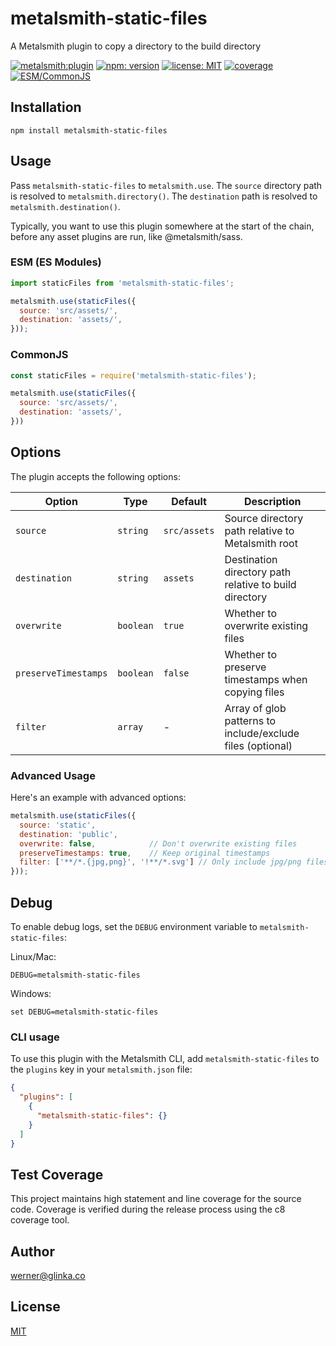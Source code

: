# metalsmith-static-files

A Metalsmith plugin to copy a directory to the build directory

[![metalsmith:plugin][metalsmith-badge]][metalsmith-url]
[![npm: version][npm-badge]][npm-url]
[![license: MIT][license-badge]][license-url]
[![coverage][coverage-badge]][coverage-url]
[![ESM/CommonJS][modules-badge]][npm-url]

## Installation

```
npm install metalsmith-static-files
```

## Usage

Pass `metalsmith-static-files` to `metalsmith.use`. The `source` directory path is resolved to `metalsmith.directory()`. The `destination` path is resolved to `metalsmith.destination()`.

Typically, you want to use this plugin somewhere at the start of the chain, before any asset plugins are run, like @metalsmith/sass.

### ESM (ES Modules)

```js
import staticFiles from 'metalsmith-static-files';

metalsmith.use(staticFiles({
  source: 'src/assets/',
  destination: 'assets/',
}));
```

### CommonJS

```js
const staticFiles = require('metalsmith-static-files');

metalsmith.use(staticFiles({
  source: 'src/assets/',
  destination: 'assets/',
}))
```

## Options

The plugin accepts the following options:

| Option               | Type      | Default       | Description                                               |
|----------------------|-----------|---------------|-----------------------------------------------------------|
| `source`             | `string`  | `src/assets`  | Source directory path relative to Metalsmith root         |
| `destination`        | `string`  | `assets`      | Destination directory path relative to build directory    |
| `overwrite`          | `boolean` | `true`        | Whether to overwrite existing files                       |
| `preserveTimestamps` | `boolean` | `false`       | Whether to preserve timestamps when copying files         |
| `filter`             | `array`   | -             | Array of glob patterns to include/exclude files (optional) |

### Advanced Usage

Here's an example with advanced options:

```js
metalsmith.use(staticFiles({
  source: 'static',
  destination: 'public',
  overwrite: false,            // Don't overwrite existing files
  preserveTimestamps: true,    // Keep original timestamps
  filter: ['**/*.{jpg,png}', '!**/*.svg'] // Only include jpg/png files, exclude svg
}));
```

## Debug

To enable debug logs, set the `DEBUG` environment variable to `metalsmith-static-files`:

Linux/Mac:
```
DEBUG=metalsmith-static-files
```

Windows:
```
set DEBUG=metalsmith-static-files
```

### CLI usage

To use this plugin with the Metalsmith CLI, add `metalsmith-static-files` to the `plugins` key in your `metalsmith.json` file:

```json
{
  "plugins": [
    {
      "metalsmith-static-files": {}
    }
  ]
}
```

## Test Coverage

This project maintains high statement and line coverage for the source code. Coverage is verified during the release process using the c8 coverage tool.

## Author

[werner@glinka.co](https://github.com/wernerglinka)

## License

[MIT](LICENSE)

[npm-badge]: https://img.shields.io/npm/v/metalsmith-static-files.svg
[npm-url]: https://www.npmjs.com/package/metalsmith-static-files
[metalsmith-badge]: https://img.shields.io/badge/metalsmith-plugin-green.svg?longCache=true
[metalsmith-url]: https://metalsmith.io
[license-badge]: https://img.shields.io/github/license/wernerglinka/metalsmith-static-files
[license-url]: LICENSE
[coverage-badge]: https://img.shields.io/badge/test%20coverage-98%25-brightgreen.svg
[coverage-url]: https://github.com/wernerglinka/metalsmith-optimize-html/blob/master/README.md
[modules-badge]: https://img.shields.io/badge/modules-ESM%2FCJS-blue